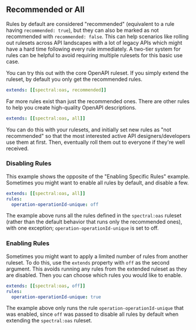 ## Recommended or All

Rules by default are considered "recommended" (equivalent to a rule having `recommended: true`), but they can also be marked as not recommended with `recommended: false`. This can help scenarios like rolling out rulesets across API landscapes with a lot of legacy APIs which might have a hard time following every rule immediately. A two-tier system for rules can be helpful to avoid requiring multiple rulesets for this basic use case.

You can try this out with the core OpenAPI ruleset. If you simply extend the ruleset, by default you only get the recommended rules.

```yaml
extends: [[spectral:oas, recommended]]
```

Far more rules exist than just the recommended ones. There are other rules to help you create high-quality OpenAPI descriptions.

```yaml
extends: [[spectral:oas, all]]
```

You can do this with your rulesets, and initially set new rules as "not recommended" so that the most interested active API designers/developers use them at first. Then, eventually roll them out to everyone if they're well received.

### Disabling Rules

This example shows the opposite of the "Enabling Specific Rules" example. Sometimes you might want to enable all rules by default, and disable a few.

```yaml
extends: [[spectral:oas, all]]
rules:
  operation-operationId-unique: off
```

The example above runs all the rules defined in the `spectral:oas` ruleset (rather than the default behavior that runs only the recommended ones), with one exception; `operation-operationId-unique` is set to off.

### Enabling Rules

Sometimes you might want to apply a limited number of rules from another ruleset. To do this, use the `extends` property with `off` as the second argument. This avoids running any rules from the extended ruleset as they are disabled. Then you can choose which rules you would like to enable.

```yaml
extends: [[spectral:oas, off]]
rules:
  operation-operationId-unique: true
```

The example above only runs the rule `operation-operationId-unique` that was enabled, since `off` was passed to disable all rules by default when extending the `spectral:oas` ruleset.
